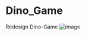 # Dino_Game
Redesign Dino-Game
![image](https://user-images.githubusercontent.com/62978328/141208875-9d955de9-e6b0-44dc-a668-9bcccda6c105.png)
